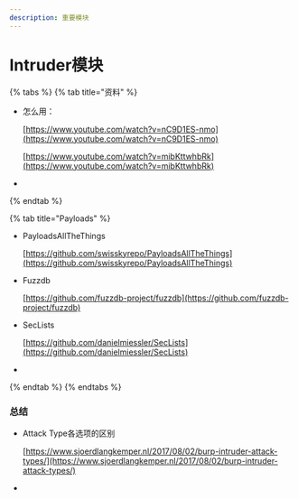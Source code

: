 ```yaml
---
description: 重要模块
---
```


# Intruder模块

{% tabs %}
{% tab title="资料" %}
* 怎么用：

  [https://www.youtube.com/watch?v=nC9D1ES-nmo](https://www.youtube.com/watch?v=nC9D1ES-nmo)

  [https://www.youtube.com/watch?v=mibKttwhbRk](https://www.youtube.com/watch?v=mibKttwhbRk)

* 
{% endtab %}

{% tab title="Payloads" %}
* PayloadsAllTheThings 

  [https://github.com/swisskyrepo/PayloadsAllTheThings](https://github.com/swisskyrepo/PayloadsAllTheThings)

* Fuzzdb 

  [https://github.com/fuzzdb-project/fuzzdb](https://github.com/fuzzdb-project/fuzzdb)

* SecLists 

  [https://github.com/danielmiessler/SecLists](https://github.com/danielmiessler/SecLists)

* 
{% endtab %}
{% endtabs %}

### 总结

* Attack Type各选项的区别

  [https://www.sjoerdlangkemper.nl/2017/08/02/burp-intruder-attack-types/](https://www.sjoerdlangkemper.nl/2017/08/02/burp-intruder-attack-types/)

* 
